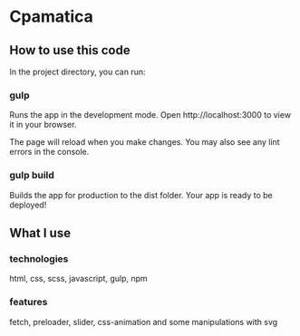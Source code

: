 # Cpamatica

## How to use this code

In the project directory, you can run:

### gulp

Runs the app in the development mode.
Open http://localhost:3000 to view it in your browser.

The page will reload when you make changes.
You may also see any lint errors in the console.

### gulp build

Builds the app for production to the dist folder.
Your app is ready to be deployed!

## What I use

### technologies

html, css, scss, javascript, gulp, npm

### features

fetch, preloader, slider, css-animation and some manipulations with svg
